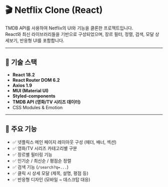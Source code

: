 # 🎬 Netflix Clone (React)

TMDB API를 사용하여 Netflix의 UI와 기능을 클론한 프로젝트입니다.  
React와 최신 라이브러리들을 기반으로 구성되었으며, 장르 필터, 정렬, 검색, 모달 상세보기, 반응형 UI를 포함합니다.

---

## 🔧 기술 스택

- **React 18.2**
- **React Router DOM 6.2**
- **Axios 1.9**
- **MUI (Material UI)**
- **Styled-components**
- **TMDB API (영화/TV 시리즈 데이터)**
- CSS Modules & Emotion

---

## 📌 주요 기능

- ✅ 넷플릭스 메인 페이지 레이아웃 구성 (헤더, 배너, 섹션)
- ✅ 영화/TV 시리즈 카테고리별 구분
- ✅ 장르별 필터링 기능
- ✅ 인기순 / 최신순 / 평점순 정렬
- ✅ 검색 기능 (`/search?q=...`)
- ✅ 클릭 시 상세 모달 (제목, 설명, 평점 등)
- ✅ 반응형 디자인 (모바일 ~ 데스크탑 대응)
